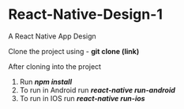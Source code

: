 # React-Native-Design-1
A React Native App Design 

Clone the project using - <b>git clone (link)</b>

After cloning into the project 
  1. Run <i><b>npm install</b></i>
  2. To run in Android run <i><b>react-native run-android</b></i>
  3. To run in IOS run <i><b>react-native run-ios</b></i>
